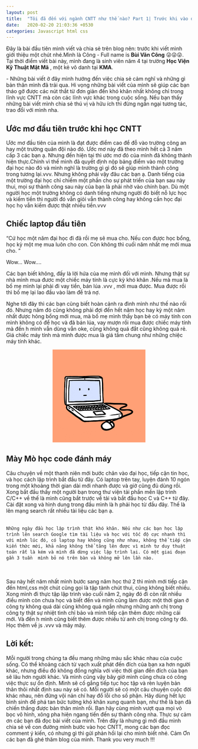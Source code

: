 ```yaml
---
layout: post
title:  "Tôi đã đến với ngành CNTT như thế nào? Part 1| Trước khi vào đại học"
date:   2020-02-20 21:03:36 +0530
categories: Javascript html css
---
```

 Đây là bài đầu tiên mình viết và chia sẻ trên blog nên: trước khi viết mình giới thiệu một chút nhé.Mình là Công - Full name is **Bùi Văn Công** 😜😜😜. Tại thời điểm viết bài này, mình đang là sinh viên năm 4 tại trường **Học Viện Kỹ Thuật Mật Mã** , một kẻ vô danh tại **KMA**. 

 <p class="textPost">
 - Những bài viết ở đây mình hướng đến việc chia sẻ cảm nghĩ và những gì bản thân mình đã trải qua. Hi vọng những bài viết của mình sẽ giúp các bạn tháo gỡ được các nút thắt từ đơn giản đến khó khăn nhất không chỉ trong lĩnh vực CNTT mà còn các lĩnh vực khác trong cuộc sống. Nếu bạn thấy những bài viết mình chia sẻ thú vị và hữu ích thì đừng ngần ngại tương tác, trao đổi với mình nha.
 </p>

 <h2> Ước mơ đầu tiên trước khi học CNTT</h2>
 <p class="textPost"> Ước mơ đầu tiên của mình là đạt được điểm cao để  đỗ  vào trường công an hay một trường quân đội nào đó. Ước mơ này đã theo mình hết cả 3 năm cấp 3 các bạn ạ. Nhưng đến hiện tại thì ước mơ đó của mình đã không thành hiện thực.Chính vì thế mình đã quyết định nộp bảng điểm vào một trường đại học nào đó và mình nghĩ là  trường gì gì đó sẽ giúp mình thành công trong tương lại.vvv. Nhưng không phải vậy đâu các bạn ạ. Danh tiếng của một trường đại học chỉ chiếm một phần cho sự phát triển của bạn sau này thui, mọi sự thành công sau này của bạn là phải nhờ vào chính bạn. Dù một người học một trường không có danh tiếng nhưng người đó biết nỗ  lực học và kiếm tiền thì người đó vẫn giỏi vẫn thành công hay không cần học đại học họ vẫn kiếm được thật nhiều tiền.vvv </p>

 <h2>Chiếc laptop đầu tiên</h2>

 <div class="danger">
  <p class="textPost">
  “Cứ học một năm đại học đi đã rồi mẹ sẽ mua cho. Nếu con được học bổng, học kỳ một mẹ mua luôn cho con. Còn không thì cuối năm nhất mẹ mới mua cho. ”
  </p>
</div>

<p class="textPost">
    Wow... Wow....
</p>

<p class="textPost">
    Các bạn biết không, đấy là lời hứa của mẹ mình đối với mình. Nhưng thật sự nhà mình mua đươc một chiếc máy tính là cực kỳ khó khăn .Nếu mà mua là bố mẹ mình lại phải đi vay tiền, bán lúa .vvv , mới mua được. Mua được rồi thì bố mẹ lại lao đầu vào làm để trả nợ.
</p>

<p class="textPost">
    Nghe tới đây thì các bạn cũng biết hoàn cảnh ra đình mình như thế nào rồi đó. Nhưng năm đó cũng không phải đợi đến hết năm học hay kỳ một năm nhất được hỏng bổng mới mua, mà bố mẹ mình thấy bạn bè có máy tính con mình không có để  học  và đã bán lúa, vay mượn rồi mua được chiếc máy tính mà đến h mình vẫn dùng vẫn oke, cũng không quá đắt cũng không quá rẻ. Giá chiếc máy tính mà mình được mua là giá tầm chung như những chiệc máy tính khác.

</p>

<p style="display: block;
  margin-left: auto;
  margin-right: auto;
  width: 50%;">
   <img src="/assets/pc.gif"/>
</p>


<h2>Mày Mò học code đánh máy</h2>
<p class ="textPost">
    Câu chuyện về một thanh niên mới bước chân vào đại học, tiếp cận tin học, và học cách lập trình bắt đầu từ đây. Có laptop trên tay, luyện đánh 10 ngón trong một khoảng thời gian dài mới nhanh được và giờ cũng đủ dùng rồi. Xong bắt đầu thấy một người bạn trong thư viện tải phần mền lập trình C/C++ về thế  là mình cũng bắt trước về  tải và bắt đầu học C và C++ từ đây. Cài đặt xong và hình dung trong đầu mình là h phải học từ đầu đây. Thế  là lên mạng search rất nhiều tài liệu các bạn ạ. <br><br>

    Những ngày đầu học lập trình thật khó khăn. Nếu như các bạn học lập trình lên search Google tìm tài liệu và học với tốc độ cực nhanh thì với mình lúc đó, có laptop hay không cũng như nhau, không thể tiếp cận kiến thức mới, khả năng không thể tăng lên được vì mình tư duy thuật toán rất là kém và mình đã dừng việc lập trình lại. Có một giai đoạn gần 3 tuần  mình bỏ nó trên bàn và không mở lên lần nào.
    
<br><br>
    Sau này hết năm nhất mình bước sang năm học thứ 2  thì mình mới tiếp cận đến html,css một chút cũng gọi là tập tành chút thui, cũng không biết nhiều. Xong mình đi thực tập lập trình vào cuối năm 2, ngày đó đi còn rất nhiều điều mình còn chưa học và biết đến và mình cũng làm được một thời gian ở công ty không quá dài cũng không quá ngắn nhưng những anh chị trong công ty thật sự nhiệt tình chỉ bảo và mình tiếp cận thêm được những cái mới. Và đến h mình cũng biết thêm được nhiều từ anh chị trong công ty đó. Học thêm về  js .vvv và mây mây.  

</p>

<h2>Lời kết: </h2>


<p class="textPost">
     Mỗi người trong chúng ta đều mang những màu sắc khác nhau của cuộc sống. Có thể khoảng cách từ vạch xuất phát đến đích của bạn xa hơn người khác, nhưng điều đó không đồng nghĩa với việc thời gian đến đích của bạn sẽ lâu hơn người khác. Và mình cũng vậy bây giờ mình cũng chưa có công việc thực sự ổn định. Mình sẽ cố gắng tiếp tục học tập và rèn luyện bản thân thôi nhất định sau này sẽ có. Mỗi người sẽ có một câu chuyện cuộc đời khác nhau, nên đừng vội nản chí hay đổ lỗi cho số phận. Hãy dùng hết lực bình sinh để phá tan bức tường khó khăn xung quanh bạn, như thế  là bạn đã chiến thắng được bản thân mình rồi. Bạn hãy cùng mình vượt qua mọi vỏ bọc vô hình, xông pha hiên ngang tiến đến sự thành công nha. Thực sự cảm ơn các bạn đã đọc bài viết của mình. Trên đây là nhưng gì mới đầu mình chia sẻ về  con đường mình bước vào học CNTT, mong các bạn đọc comment ý kiến, có nhưng gì thì gửi phản hồi lại cho mình biết nhé. Cảm Ơn các bạn đã ghé thăm blog của mình. Thank you very much !!!
</p>